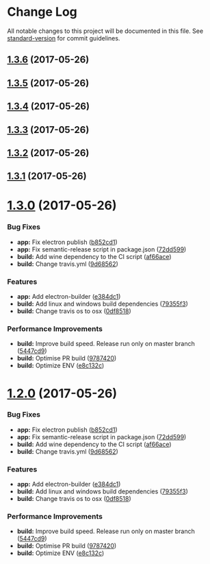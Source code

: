 # Change Log

All notable changes to this project will be documented in this file. See [standard-version](https://github.com/conventional-changelog/standard-version) for commit guidelines.

<a name="1.3.6"></a>
## [1.3.6](https://github.com/ert78gb/electron-playground/compare/v1.3.5...v1.3.6) (2017-05-26)



<a name="1.3.5"></a>
## [1.3.5](https://github.com/ert78gb/electron-playground/compare/v1.3.4...v1.3.5) (2017-05-26)



<a name="1.3.4"></a>
## [1.3.4](https://github.com/ert78gb/electron-playground/compare/v1.3.3...v1.3.4) (2017-05-26)



<a name="1.3.3"></a>
## [1.3.3](https://github.com/ert78gb/electron-playground/compare/v1.3.2...v1.3.3) (2017-05-26)



<a name="1.3.2"></a>
## [1.3.2](https://github.com/ert78gb/electron-playground/compare/v1.3.1...v1.3.2) (2017-05-26)



<a name="1.3.1"></a>
## [1.3.1](https://github.com/ert78gb/electron-playground/compare/v1.3.0...v1.3.1) (2017-05-26)



<a name="1.3.0"></a>
# [1.3.0](https://github.com/ert78gb/electron-playground/compare/v1.1.1...v1.3.0) (2017-05-26)


### Bug Fixes

* **app:** Fix electron publish ([b852cd1](https://github.com/ert78gb/electron-playground/commit/b852cd1))
* **app:** Fix semantic-release  script in package.json ([72dd599](https://github.com/ert78gb/electron-playground/commit/72dd599))
* **build:** Add wine dependency to the CI script ([af66ace](https://github.com/ert78gb/electron-playground/commit/af66ace))
* **build:** Change travis.yml ([9d68562](https://github.com/ert78gb/electron-playground/commit/9d68562))


### Features

* **app:** Add electron-builder ([e384dc1](https://github.com/ert78gb/electron-playground/commit/e384dc1))
* **build:** Add linux and windows build dependencies ([79355f3](https://github.com/ert78gb/electron-playground/commit/79355f3))
* **build:** Change travis os to osx ([0df8518](https://github.com/ert78gb/electron-playground/commit/0df8518))


### Performance Improvements

* **build:** Improve build speed. Release run only on master branch ([5447cd9](https://github.com/ert78gb/electron-playground/commit/5447cd9))
* **build:** Optimise PR build ([9787420](https://github.com/ert78gb/electron-playground/commit/9787420))
* **build:** Optimize ENV ([e8c132c](https://github.com/ert78gb/electron-playground/commit/e8c132c))



<a name="1.2.0"></a>
# [1.2.0](https://github.com/ert78gb/electron-playground/compare/v1.1.1...v1.2.0) (2017-05-26)


### Bug Fixes

* **app:** Fix electron publish ([b852cd1](https://github.com/ert78gb/electron-playground/commit/b852cd1))
* **app:** Fix semantic-release  script in package.json ([72dd599](https://github.com/ert78gb/electron-playground/commit/72dd599))
* **build:** Add wine dependency to the CI script ([af66ace](https://github.com/ert78gb/electron-playground/commit/af66ace))
* **build:** Change travis.yml ([9d68562](https://github.com/ert78gb/electron-playground/commit/9d68562))


### Features

* **app:** Add electron-builder ([e384dc1](https://github.com/ert78gb/electron-playground/commit/e384dc1))
* **build:** Add linux and windows build dependencies ([79355f3](https://github.com/ert78gb/electron-playground/commit/79355f3))
* **build:** Change travis os to osx ([0df8518](https://github.com/ert78gb/electron-playground/commit/0df8518))


### Performance Improvements

* **build:** Improve build speed. Release run only on master branch ([5447cd9](https://github.com/ert78gb/electron-playground/commit/5447cd9))
* **build:** Optimise PR build ([9787420](https://github.com/ert78gb/electron-playground/commit/9787420))
* **build:** Optimize ENV ([e8c132c](https://github.com/ert78gb/electron-playground/commit/e8c132c))
